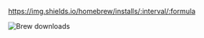 https://img.shields.io/homebrew/installs/:interval/:formula

![Brew downloads](https://img.shields.io/homebrew/installs/dy/superfile)
